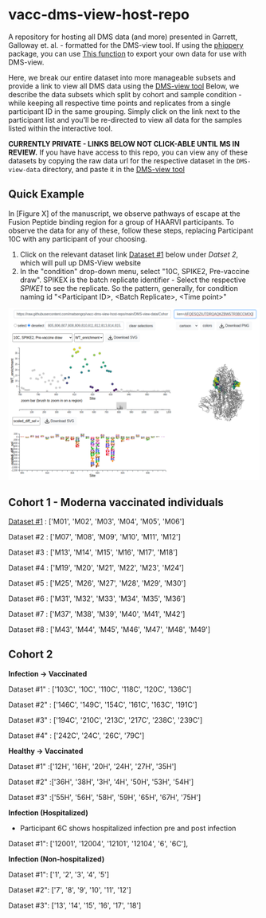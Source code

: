 # vacc-dms-view-host-repo

A repository for hosting all DMS data (and more) presented in Garrett, Galloway et. al. - formatted for the DMS-view tool. If using the [phippery]() package, you can use [This function]() to export your own data for use with DMS-view.

Here, we break our entire dataset into more manageable subsets and provide a link to view all DMS data using the [DMS-view tool](https://dms-view.github.io/docs/tutorial.html)
Below, we describe the data subsets which split by cohort and sample condition - while keeping all respective time points and replicates from a single participant ID in the same grouping. Simply click on the link next to the participant list and you'll be re-directed to view all data for the samples listed within the interactive tool. 

**CURRENTLY PRIVATE - LINKS BELOW NOT CLICK-ABLE UNTIL MS IN REVIEW.** If you have have access to this repo, you can view any of these datasets by copying the raw data url for the respective dataset in the `DMS-view-data` directory, and paste it in the [DMS-view tool](https://dms-view.github.io/docs/tutorial.html)

## Quick Example

In [Figure X] of the manuscript, we observe pathways of escape at the Fusion Peptide binding region
for a group of HAARVI participants. To observe the data for any of these, follow these steps, replacing Participant 10C with any participant of your choosing.

1. Click on the relevant dataset link [Dataset #1]() below under *Datset 2*, which will pull up DMS-View website
2. In the "condition" drop-down menu, select "10C, SPIKE2, Pre-vaccine draw". SPIKEX is the batch replicate identifier - Select the respective *SPIKE1* to see the replicate. So the pattern, generally, for condition naming id "\<Participant ID\>, \<Batch Replicate\>, \<Time point\>"

<p>
  <img src="screenshots/10-C-Pre.png" width="600">
</p>



## Cohort 1 - Moderna vaccinated individuals 

[Dataset #1]() : ['M01', 'M02', 'M03', 'M04', 'M05', 'M06']

Dataset #2 : ['M07', 'M08', 'M09', 'M10', 'M11', 'M12']

Dataset #3 : ['M13', 'M14', 'M15', 'M16', 'M17', 'M18']

Dataset #4 : ['M19', 'M20', 'M21', 'M22', 'M23', 'M24']

Dataset #5 : ['M25', 'M26', 'M27', 'M28', 'M29', 'M30']

Dataset #6 : ['M31', 'M32', 'M33', 'M34', 'M35', 'M36']

Dataset #7 : ['M37', 'M38', 'M39', 'M40', 'M41', 'M42']

Dataset #8 : ['M43', 'M44', 'M45', 'M46', 'M47', 'M48', 'M49']

## Cohort 2

**Infection -> Vaccinated**

Dataset #1" : ['103C', '10C', '110C', '118C', '120C', '136C']

Dataset #2" : ['146C', '149C', '154C', '161C', '163C', '191C']

Dataset #3" : ['194C', '210C', '213C', '217C', '238C', '239C']

Dataset #4" : ['242C', '24C', '26C', '79C']

**Healthy -> Vaccinated**

Dataset #1" :['12H', '16H', '20H', '24H', '27H', '35H']

Dataset #2" :['36H', '38H', '3H', '4H', '50H', '53H', '54H']

Dataset #3" :['55H', '56H', '58H', '59H', '65H', '67H', '75H']

**Infection (Hospitalized)**
* Participant 6C shows hospitalized infection pre and post infection

Dataset #1": ['12001', '12004', '12101', '12104', '6', '6C'], 

**Infection (Non-hospitalized)**

Dataset #1": ['1', '2', '3', '4', '5']

Dataset #2": ['7', '8', '9', '10', '11', '12']

Dataset #3": ['13', '14', '15', '16', '17', '18']

